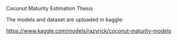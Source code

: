 Coconut Maturity Estimation Thesis

The models and dataset are uploaded in kaggle:

https://www.kaggle.com/models/razyrick/coconut-maturity-models
